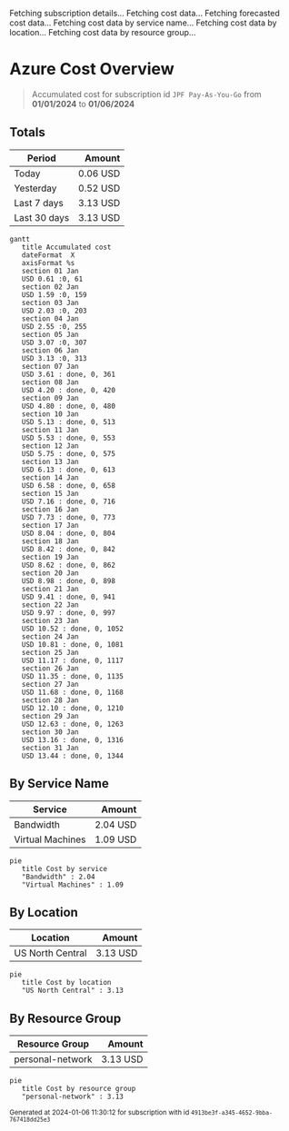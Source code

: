 Fetching subscription details...
Fetching cost data...
Fetching forecasted cost data...
Fetching cost data by service name...
Fetching cost data by location...
Fetching cost data by resource group...
# Azure Cost Overview

> Accumulated cost for subscription id `JPF Pay-As-You-Go` from **01/01/2024** to **01/06/2024**

## Totals

|Period|Amount|
|---|---:|
|Today|0.06 USD|
|Yesterday|0.52 USD|
|Last 7 days|3.13 USD|
|Last 30 days|3.13 USD|

```mermaid
gantt
   title Accumulated cost
   dateFormat  X
   axisFormat %s
   section 01 Jan
   USD 0.61 :0, 61
   section 02 Jan
   USD 1.59 :0, 159
   section 03 Jan
   USD 2.03 :0, 203
   section 04 Jan
   USD 2.55 :0, 255
   section 05 Jan
   USD 3.07 :0, 307
   section 06 Jan
   USD 3.13 :0, 313
   section 07 Jan
   USD 3.61 : done, 0, 361
   section 08 Jan
   USD 4.20 : done, 0, 420
   section 09 Jan
   USD 4.80 : done, 0, 480
   section 10 Jan
   USD 5.13 : done, 0, 513
   section 11 Jan
   USD 5.53 : done, 0, 553
   section 12 Jan
   USD 5.75 : done, 0, 575
   section 13 Jan
   USD 6.13 : done, 0, 613
   section 14 Jan
   USD 6.58 : done, 0, 658
   section 15 Jan
   USD 7.16 : done, 0, 716
   section 16 Jan
   USD 7.73 : done, 0, 773
   section 17 Jan
   USD 8.04 : done, 0, 804
   section 18 Jan
   USD 8.42 : done, 0, 842
   section 19 Jan
   USD 8.62 : done, 0, 862
   section 20 Jan
   USD 8.98 : done, 0, 898
   section 21 Jan
   USD 9.41 : done, 0, 941
   section 22 Jan
   USD 9.97 : done, 0, 997
   section 23 Jan
   USD 10.52 : done, 0, 1052
   section 24 Jan
   USD 10.81 : done, 0, 1081
   section 25 Jan
   USD 11.17 : done, 0, 1117
   section 26 Jan
   USD 11.35 : done, 0, 1135
   section 27 Jan
   USD 11.68 : done, 0, 1168
   section 28 Jan
   USD 12.10 : done, 0, 1210
   section 29 Jan
   USD 12.63 : done, 0, 1263
   section 30 Jan
   USD 13.16 : done, 0, 1316
   section 31 Jan
   USD 13.44 : done, 0, 1344
```

## By Service Name

|Service|Amount|
|---|---:|
|Bandwidth|2.04 USD|
|Virtual Machines|1.09 USD|

```mermaid
pie
   title Cost by service
   "Bandwidth" : 2.04
   "Virtual Machines" : 1.09
```

## By Location

|Location|Amount|
|---|---:|
|US North Central|3.13 USD|

```mermaid
pie
   title Cost by location
   "US North Central" : 3.13
```

## By Resource Group

|Resource Group|Amount|
|---|---:|
|personal-network|3.13 USD|

```mermaid
pie
   title Cost by resource group
   "personal-network" : 3.13
```

<sup>Generated at 2024-01-06 11:30:12 for subscription with id `4913be3f-a345-4652-9bba-767418dd25e3`</sup>

